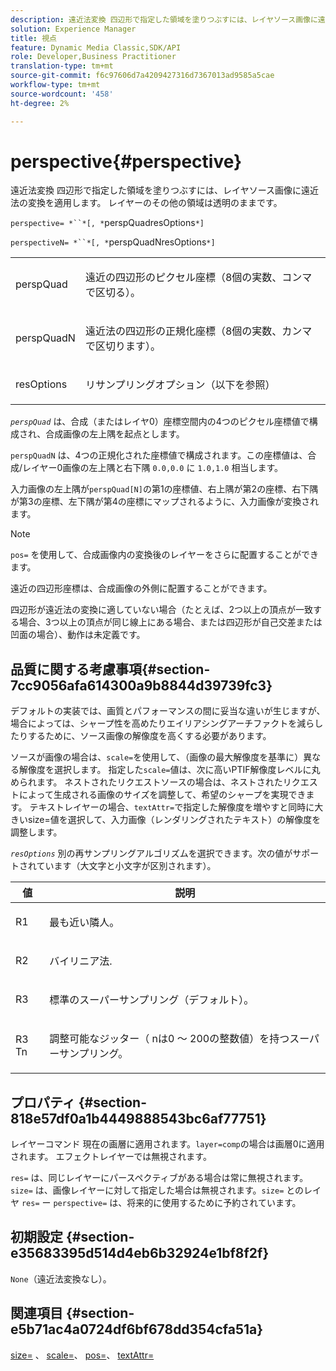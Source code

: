 ```yaml
---
description: 遠近法変換 四辺形で指定した領域を塗りつぶすには、レイヤソース画像に遠近法の変換を適用します。 レイヤーのその他の領域は透明のままです。
solution: Experience Manager
title: 視点
feature: Dynamic Media Classic,SDK/API
role: Developer,Business Practitioner
translation-type: tm+mt
source-git-commit: f6c97606d7a4209427316d7367013ad9585a5cae
workflow-type: tm+mt
source-wordcount: '458'
ht-degree: 2%

---
```



# perspective{#perspective}

遠近法変換 四辺形で指定した領域を塗りつぶすには、レイヤソース画像に遠近法の変換を適用します。 レイヤーのその他の領域は透明のままです。

`perspective= *``*[, *`perspQuadresOptions`*]`

`perspectiveN= *``*[, *`perspQuadNresOptions`*]`

<table id="simpletable_4BD38BBF53964F7D97B9E58914C97B3F"> 
 <tr class="strow"> 
  <td class="stentry"> <p><span class="varname"> perspQuad</span> </p></td> 
  <td class="stentry"> <p>遠近の四辺形のピクセル座標（8個の実数、コンマで区切る）。 </p></td> 
 </tr> 
 <tr class="strow"> 
  <td class="stentry"> <p><span class="varname"> perspQuadN</span> </p></td> 
  <td class="stentry"> <p>遠近法の四辺形の正規化座標（8個の実数、カンマで区切ります）。 </p></td> 
 </tr> 
 <tr class="strow"> 
  <td class="stentry"> <p><span class="varname"> resOptions</span> </p></td> 
  <td class="stentry"> <p>リサンプリングオプション（以下を参照） </p></td> 
 </tr> 
</table>

*`perspQuad`* は、合成（またはレイヤ0）座標空間内の4つのピクセル座標値で構成され、合成画像の左上隅を起点とします。

`perspQuadN` は、4つの正規化された座標値で構成されます。この座標値は、合成/レイヤー0画像の左上隅と右下隅 `0.0,0.0` に `1.0,1.0` 相当します。

入力画像の左上隅が`perspQuad[N]`の第1の座標値、右上隅が第2の座標、右下隅が第3の座標、左下隅が第4の座標にマップされるように、入力画像が変換されます。

>[!NOTE]
>
>`pos=` を使用して、合成画像内の変換後のレイヤーをさらに配置することができます。

遠近の四辺形座標は、合成画像の外側に配置することができます。

四辺形が遠近法の変換に適していない場合（たとえば、2つ以上の頂点が一致する場合、3つ以上の頂点が同じ線上にある場合、または四辺形が自己交差または凹面の場合）、動作は未定義です。

## 品質に関する考慮事項{#section-7cc9056afa614300a9b8844d39739fc3}

デフォルトの実装では、画質とパフォーマンスの間に妥当な違いが生じますが、場合によっては、シャープ性を高めたりエイリアシングアーチファクトを減らしたりするために、ソース画像の解像度を高くする必要があります。

ソースが画像の場合は、`scale=`を使用して、（画像の最大解像度を基準に）異なる解像度を選択します。 指定した`scale=`値は、次に高いPTIF解像度レベルに丸められます。 ネストされたリクエストソースの場合は、ネストされたリクエストによって生成される画像のサイズを調整して、希望のシャープを実現できます。 テキストレイヤーの場合、`textAttr=`で指定した解像度を増やすと同時に大きいsize=値を選択して、入力画像（レンダリングされたテキスト）の解像度を調整します。

*`resOptions`* 別の再サンプリングアルゴリズムを選択できます。次の値がサポートされています（大文字と小文字が区別されます）。

<table id="table_0F20007986324E228096888ED37219C0"> 
 <thead> 
  <tr> 
   <th class="entry"> <b> 値</b> </th> 
   <th class="entry"> <b> 説明</b> </th> 
  </tr> 
 </thead>
 <tbody> 
  <tr> 
   <td> <p> <span class="codeph"> R1</span> </p> </td> 
   <td> <p> 最も近い隣人。 </p> </td> 
  </tr> 
  <tr> 
   <td> <p> <span class="codeph"> R2</span> </p> </td> 
   <td> <p> バイリニア法. </p> </td> 
  </tr> 
  <tr> 
   <td> <p> <span class="codeph"> R3</span> </p> </td> 
   <td> <p> 標準のスーパーサンプリング（デフォルト）。 </p> </td> 
  </tr> 
  <tr> 
   <td> <p> <span class="codeph">R3<span class="varname"> Tn</span></span> </p> </td> 
   <td> <p> 調整可能なジッター（<span class="varname"> n</span>は0 ～ 200の整数値）を持つスーパーサンプリング。 </p> </td> 
  </tr> 
 </tbody> 
</table>

## プロパティ {#section-818e57df0a1b4449888543bc6af77751}

レイヤーコマンド 現在の画層に適用されます。`layer=comp`の場合は画層0に適用されます。 エフェクトレイヤーでは無視されます。

`res=` は、同じレイヤーにパースペクティブがある場合は常に無視されます。`size=` は、画像レイヤーに対して指定した場合は無視されます。`size=` とのレイヤ `res=` ー `perspective=` は、将来的に使用するために予約されています。

## 初期設定 {#section-e35683395d514d4eb6b32924e1bf8f2f}

`None`（遠近法変換なし）。

## 関連項目 {#section-e5b71ac4a0724df6bf678dd354cfa51a}

[size=](../../../../../is-api/http-ref/image-serving-api-ref/c-http-protocol-reference/c-data-types/r-size.md#reference-04d383f32c7b4003bed9978cb854747b) 、 [scale=](../../../../../is-api/http-ref/image-serving-api-ref/c-http-protocol-reference/c-command-reference/r-is-http-scale.md#reference-098c30cea1764f189e6f7c7e400cc065)、 [pos=](../../../../../is-api/http-ref/image-serving-api-ref/c-http-protocol-reference/c-command-reference/r-pos.md#reference-65de948f4b404f1182b22119ca332143)、 [textAttr=](../../../../../is-api/http-ref/image-serving-api-ref/c-http-protocol-reference/c-command-reference/r-textattr.md#reference-ff00484fa3244286abeff34911f7ec0d)
